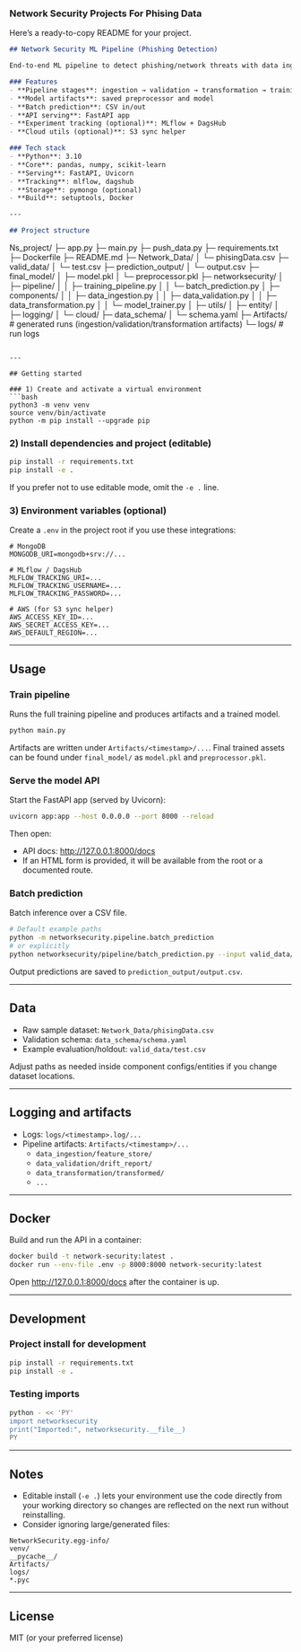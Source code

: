 ### Network Security Projects For Phising Data
Here’s a ready-to-copy README for your project.

```md
## Network Security ML Pipeline (Phishing Detection)

End-to-end ML pipeline to detect phishing/network threats with data ingestion, validation, transformation, model training, and serving via API. Supports batch prediction and Dockerized deployment.

### Features
- **Pipeline stages**: ingestion → validation → transformation → training
- **Model artifacts**: saved preprocessor and model
- **Batch prediction**: CSV in/out
- **API serving**: FastAPI app
- **Experiment tracking (optional)**: MLflow + DagsHub
- **Cloud utils (optional)**: S3 sync helper

### Tech stack
- **Python**: 3.10
- **Core**: pandas, numpy, scikit-learn
- **Serving**: FastAPI, Uvicorn
- **Tracking**: mlflow, dagshub
- **Storage**: pymongo (optional)
- **Build**: setuptools, Docker

---

## Project structure

```
Ns_project/
├─ app.py
├─ main.py
├─ push_data.py
├─ requirements.txt
├─ Dockerfile
├─ README.md
├─ Network_Data/
│  └─ phisingData.csv
├─ valid_data/
│  └─ test.csv
├─ prediction_output/
│  └─ output.csv
├─ final_model/
│  ├─ model.pkl
│  └─ preprocessor.pkl
├─ networksecurity/
│  ├─ pipeline/
│  │  ├─ training_pipeline.py
│  │  └─ batch_prediction.py
│  ├─ components/
│  │  ├─ data_ingestion.py
│  │  ├─ data_validation.py
│  │  ├─ data_transformation.py
│  │  └─ model_trainer.py
│  ├─ utils/
│  ├─ entity/
│  ├─ logging/
│  └─ cloud/
├─ data_schema/
│  └─ schema.yaml
├─ Artifacts/           # generated runs (ingestion/validation/transformation artifacts)
└─ logs/                # run logs
```

---

## Getting started

### 1) Create and activate a virtual environment
```bash
python3 -m venv venv
source venv/bin/activate
python -m pip install --upgrade pip
```

### 2) Install dependencies and project (editable)
```bash
pip install -r requirements.txt
pip install -e .
```

If you prefer not to use editable mode, omit the `-e .` line.

### 3) Environment variables (optional)
Create a `.env` in the project root if you use these integrations:
```env
# MongoDB
MONGODB_URI=mongodb+srv://...

# MLflow / DagsHub
MLFLOW_TRACKING_URI=...
MLFLOW_TRACKING_USERNAME=...
MLFLOW_TRACKING_PASSWORD=...

# AWS (for S3 sync helper)
AWS_ACCESS_KEY_ID=...
AWS_SECRET_ACCESS_KEY=...
AWS_DEFAULT_REGION=...
```

---

## Usage

### Train pipeline
Runs the full training pipeline and produces artifacts and a trained model.
```bash
python main.py
```

Artifacts are written under `Artifacts/<timestamp>/...`. Final trained assets can be found under `final_model/` as `model.pkl` and `preprocessor.pkl`.

### Serve the model API
Start the FastAPI app (served by Uvicorn):
```bash
uvicorn app:app --host 0.0.0.0 --port 8000 --reload
```
Then open:
- API docs: http://127.0.0.1:8000/docs
- If an HTML form is provided, it will be available from the root or a documented route.

### Batch prediction
Batch inference over a CSV file.
```bash
# Default example paths
python -m networksecurity.pipeline.batch_prediction
# or explicitly
python networksecurity/pipeline/batch_prediction.py --input valid_data/test.csv --output prediction_output/output.csv
```
Output predictions are saved to `prediction_output/output.csv`.

---

## Data

- Raw sample dataset: `Network_Data/phisingData.csv`
- Validation schema: `data_schema/schema.yaml`
- Example evaluation/holdout: `valid_data/test.csv`

Adjust paths as needed inside component configs/entities if you change dataset locations.

---

## Logging and artifacts

- Logs: `logs/<timestamp>.log/...`
- Pipeline artifacts: `Artifacts/<timestamp>/...`
  - `data_ingestion/feature_store/`
  - `data_validation/drift_report/`
  - `data_transformation/transformed/`
  - `...`

---

## Docker

Build and run the API in a container:
```bash
docker build -t network-security:latest .
docker run --env-file .env -p 8000:8000 network-security:latest
```
Open http://127.0.0.1:8000/docs after the container is up.

---

## Development

### Project install for development
```bash
pip install -r requirements.txt
pip install -e .
```

### Testing imports
```bash
python - << 'PY'
import networksecurity
print("Imported:", networksecurity.__file__)
PY
```

---

## Notes

- Editable install (`-e .`) lets your environment use the code directly from your working directory so changes are reflected on the next run without reinstalling.
- Consider ignoring large/generated files:
```
NetworkSecurity.egg-info/
venv/
__pycache__/
Artifacts/
logs/
*.pyc
```

---

## License

MIT (or your preferred license)
```

